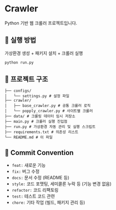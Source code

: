 # Crawler

Python 기반 웹 크롤러 프로젝트입니다.

## 🚀 실행 방법

가상환경 생성 + 패키지 설치 + 크롤러 실행

```bash
python run.py
```

## 📁 프로젝트 구조
```
├── configs/
│   └── settings.py # 설정 파일
├── crawler/
│   ├── base_crawler.py # 공통 크롤러 로직
│   └── popply_crawler.py # 사이트별 크롤러
├── data/ # 크롤링 데이터 임시 저장소
├── main.py # 크롤러 실행 진입점
├── run.py # 가상환경 자동 관리 및 실행 스크립트
├── requirements.txt # 의존성 리스트
└── README.md # 이 파일
```

## 📝 Commit Convention

- `feat:`     새로운 기능
- `fix:`      버그 수정
- `docs:`     문서 수정 (README 등)
- `style:`    코드 포맷팅, 세미콜론 누락 등 (기능 변경 없음)
- `refactor:` 코드 리팩토링
- `test:`     테스트 코드 관련
- `chore:`    기타 작업 (빌드, 패키지 관리 등)